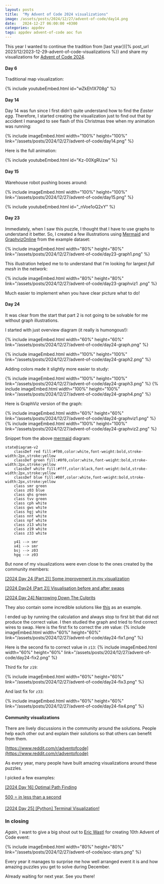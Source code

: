 ```yaml
---
layout: posts
title:  "My Advent of Code 2024 visualizations"
image: /assets/posts/2024/12/27/advent-of-code/day14.png
date:   2024-12-27 06:00:00 +0300
categories: appdev
tags: appdev advent-of-code aoc fun
---
```


This year I wanted to continue the tradition from
[last year]({% post_url 2023/12/2023-12-29-advent-of-code-visualizations %})
and share my visualizations for [Advent of Code 2024](https://adventofcode.com/).

#### Day 6

Traditional map visualization:

{% include youtubeEmbed.html id="wZkEh1X708g" %}

#### Day 14

Day 14 was fun since I first didn't quite understand how to find the _Easter egg_.
Therefore, I started creating the visualization just to find out that by accident I managed to see
flash of this Christmas tree when my animation was running:

{% include imageEmbed.html width="100%" height="100%" link="/assets/posts/2024/12/27/advent-of-code/day14.png" %}

Here is the full animation:

{% include youtubeEmbed.html id="Kz-00XgRUzw" %}

#### Day 15

Warehouse robot pushing boxes around:

{% include imageEmbed.html width="100%" height="100%" link="/assets/posts/2024/12/27/advent-of-code/day15.png" %}

{% include youtubeEmbed.html id="_nVoe1oQ2xY" %}

#### Day 23

Immediately, when I saw this puzzle, I thought that I have to use graphs to understand it better.
So, I created a few illustrations using 
[Mermaid](https://mermaid.live/) and
[GraphvizOnline](https://dreampuf.github.io/GraphvizOnline)
from the example dataset:

{% include imageEmbed.html width="80%" height="80%" link="/assets/posts/2024/12/27/advent-of-code/day23-graph1.png" %}

This illustration helped me to to understand that I'm looking for largest _full mesh_ in the network:

{% include imageEmbed.html width="80%" height="80%" link="/assets/posts/2024/12/27/advent-of-code/day23-graphviz1
.png" %}

Much easier to implement when you have clear picture what to do!

#### Day 24

It was clear from the start that part 2 is not going to be solvable for me without graph illustrations.

I started with just overview diagram (it really is humongous!):

{% include imageEmbed.html width="60%" height="60%" link="/assets/posts/2024/12/27/advent-of-code/day24-graph.png" %}

{% include imageEmbed.html width="100%" height="100%" link="/assets/posts/2024/12/27/advent-of-code/day24-graph2.png" %}

Adding colors made it slightly more easier to study:

{% include imageEmbed.html width="100%" height="100%" link="/assets/posts/2024/12/27/advent-of-code/day24-graph3.png" %}
{% include imageEmbed.html width="100%" height="100%" link="/assets/posts/2024/12/27/advent-of-code/day24-graph4.png" %}

Here is GraphViz version of the graph:

{% include imageEmbed.html width="60%" height="60%" link="/assets/posts/2024/12/27/advent-of-code/day24-graphviz1.png" %}
{% include imageEmbed.html width="100%" height="100%" link="/assets/posts/2024/12/27/advent-of-code/day24-graphviz2.png" %}

Snippet from the above [mermaid](https://mermaid.live/) diagram:

```text
stateDiagram-v2
    classDef red fill:#f00,color:white,font-weight:bold,stroke-width:2px,stroke:yellow
    classDef green fill:#0f0,color:white,font-weight:bold,stroke-width:2px,stroke:yellow
    classDef white fill:#fff,color:black,font-weight:bold,stroke-width:2px,stroke:yellow
    classDef blue fill:#00f,color:white,font-weight:bold,stroke-width:2px,stroke:yellow
    class smr green
    class z03 blue
    class qhs green
    class tvv green
    class cph white
    class gws white
    class hgj white
    class nnt white
    class npf white
    class z13 white
    class z19 white
    class z33 white

    y41 --> smr
    x41 --> smr
    bsj --> z03
    hgq --> z03
```

But none of my visualizations were even close to the ones created by the community members:

[[2024 Day 24 (Part 2)] Some improvement in my visualization](https://www.reddit.com/r/adventofcode/comments/1hm78rg/2024_day_24_part_2_some_improvement_in_my/)

[[2024 Day24 (Part 2)] Visualisation before and after swaps](https://www.reddit.com/r/adventofcode/comments/1hmfi1t/2024_day24_part_2_visualisation_before_and_after/)

[[2024 Day 24] Narrowing Down The Culprits](https://www.reddit.com/r/adventofcode/comments/1hmbug2/2024_day_24_narrowing_down_the_culprits/)

They also contain some incredible solutions like
[this](https://www.reddit.com/r/adventofcode/comments/1hl698z/comment/m3kt1je/?utm_source=share&utm_medium=web3x&utm_name=web3xcss&utm_term=1) as an example.

I ended up by running the calculation and always stop to first bit that did not produce the correct value.
I then studied the graph and tried to find correct wires to swap. Here is the first fix to correct the `z09` value:
{% include imageEmbed.html width="60%" height="60%" link="/assets/posts/2024/12/27/advent-of-code/day24-fix1.png" %}

Here is the second fix to correct value in `z13`:
{% include imageEmbed.html width="60%" height="60%" link="/assets/posts/2024/12/27/advent-of-code/day24-fix2.png" %}

Third fix for `z19`:

{% include imageEmbed.html width="60%" height="60%" link="/assets/posts/2024/12/27/advent-of-code/day24-fix3.png" %}

And last fix for `z33`:

{% include imageEmbed.html width="60%" height="60%" link="/assets/posts/2024/12/27/advent-of-code/day24-fix4.png" %}

#### Community visualizations

There are lively discussions in the  community around the solutions.
People help each other out and explain their solutions so that others can benefit from them.

[https://www.reddit.com/r/adventofcode](https://www.reddit.com/r/adventofcode)

As every year, many people have built amazing visualizations around these puzzles.

I picked a few examples:

[[2024 Day 16] Optimal Path Finding](https://www.reddit.com/r/adventofcode/comments/1hfxrc1/2024_day_16_optimal_path_finding/)

[500 ⭐ in less than a second](https://www.reddit.com/r/adventofcode/comments/1hlyocd/500_in_less_than_a_second/)

[[2024 Day 25] [Python] Terminal Visualization!](https://www.reddit.com/r/adventofcode/comments/1hm4047/2024_day_25_python_terminal_visualization/)

### In closing

_Again_, I want to give a big shout out to [Eric Wastl](https://twitter.com/ericwastl) for creating 10th Advent of Code event:

{% include imageEmbed.html width="80%" height="80%" link="/assets/posts/2024/12/27/advent-of-code/aoc-stars.png" %}

Every year it manages to surprise me how well arranged event it is and how amazing puzzles you get to solve during December.

Already waiting for next year. See you there!
